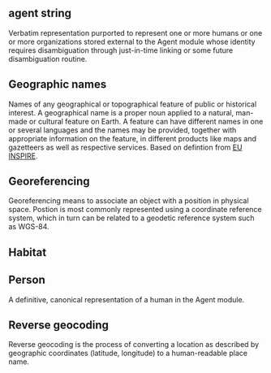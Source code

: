## agent string
Verbatim representation purported to represent one or more humans or one or more organizations stored external to the Agent module whose identity requires disambiguation through just-in-time linking or some future disambiguation routine.

## Geographic names
Names of any geographical or topographical feature of public or historical interest. A geographical name is a proper noun applied to a natural, man-made or cultural feature on Earth. A feature can have different names in one or several languages and the names may be provided, together with appropriate information on the feature, in different products like maps and gazetteers as well as respective services. Based on defintion from [EU INSPIRE](https://inspire.ec.europa.eu/theme/gn).

## Georeferencing
Georeferencing means to associate an object with a position in physical space. Postion is most commonly represented using a coordinate reference system, which in turn can be related to a geodetic reference system such as WGS-84.

## Habitat

## Person
A definitive, canonical representation of a human in the Agent module.

## Reverse geocoding
Reverse geocoding is the process of converting a location as described by geographic coordinates (latitude, longitude) to a human-readable place name.
